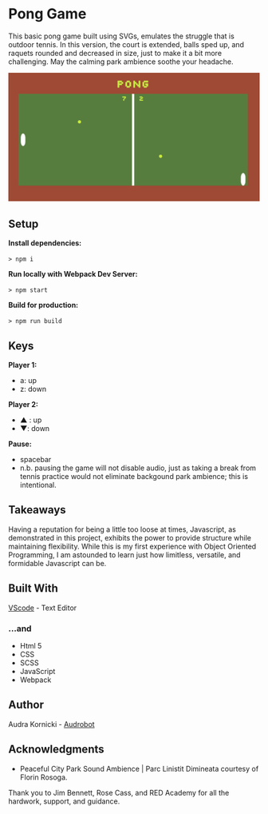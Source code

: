 # Pong Game

This basic pong game built using SVGs, emulates the struggle that is outdoor tennis. In this version, the court is extended, balls sped up, and raquets rounded and decreased in size, just to make it a bit more challenging. May the calming park ambience soothe your headache.   

![ScreenShot](./public/images/pongscreenshot.png)

## Setup

**Install dependencies:**

`> npm i`

**Run locally with Webpack Dev Server:**

`> npm start`

**Build for production:**

`> npm run build`

## Keys

**Player 1:**
* a: up
* z: down

**Player 2:**
* ▲ : up
* ▼: down

**Pause:**
* spacebar
* n.b. pausing the game will not disable audio, just as taking a break from tennis practice would not eliminate backgound park ambience; this is intentional.


## Takeaways
Having a reputation for being a little too loose at times, Javascript, as demonstrated in this project, exhibits the power to provide structure while maintaining flexibility. While this is my first experience with Object Oriented Programming, I am astounded to learn just how limitless, versatile, and formidable Javascript can be.


## Built With

[VScode](http://www.vscode.com) - Text Editor

### ...and

* Html 5
* CSS
* SCSS
* JavaScript
* Webpack

## Author

Audra Kornicki - [Audrobot](https://github.com/Audrobot)


## Acknowledgments

* Peaceful City Park Sound Ambience | Parc Linistit Dimineata courtesy of Florin Rosoga.

Thank you to Jim Bennett, Rose Cass, and RED Academy for all the hardwork, support, and guidance.



